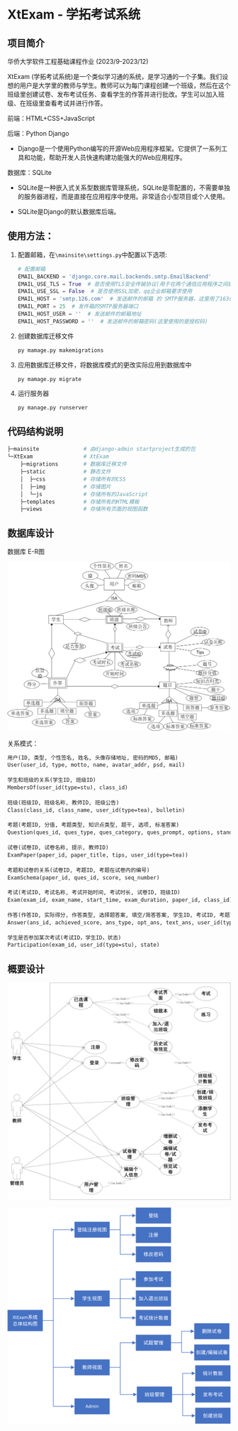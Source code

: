 # XtExam - 学拓考试系统

## 项目简介

华侨大学软件工程基础课程作业 (2023/9-2023/12)



XtExam (学拓考试系统)是一个类似学习通的系统，是学习通的一个子集。我们设想的用户是大学里的教师与学生。教师可以为每门课程创建一个班级，然后在这个班级里创建试卷、发布考试任务、查看学生的作答并进行批改。学生可以加入班级、在班级里查看考试并进行作答。



前端：HTML+CSS+JavaScript

后端：Python Django

- Django是一个使用Python编写的开源Web应用程序框架。它提供了一系列工具和功能，帮助开发人员快速构建功能强大的Web应用程序。

数据库：SQLite

- SQLite是一种嵌入式关系型数据库管理系统，SQLite是零配置的，不需要单独的服务器进程，而是直接在应用程序中使用。非常适合小型项目或个人使用。

- SQLite是Django的默认数据库后端。

## 使用方法：

1. 配置邮箱，在`\mainsite\settings.py`中配置以下选项:

   ~~~py
   # 配置邮箱
   EMAIL_BACKEND = 'django.core.mail.backends.smtp.EmailBackend'
   EMAIL_USE_TLS = True  # 是否使用TLS安全传输协议(用于在两个通信应用程序之间提供保密性和数据完整性。)
   EMAIL_USE_SSL = False  # 是否使用SSL加密，qq企业邮箱要求使用
   EMAIL_HOST = 'smtp.126.com'  # 发送邮件的邮箱 的 SMTP服务器，这里用了163邮箱
   EMAIL_PORT = 25  # 发件箱的SMTP服务器端口
   EMAIL_HOST_USER = ''  # 发送邮件的邮箱地址
   EMAIL_HOST_PASSWORD = ''  # 发送邮件的邮箱密码(这里使用的是授权码)
   ~~~

2. 创建数据库迁移文件

   ~~~sh
   py mamage.py makemigrations
   ~~~

3. 应用数据库迁移文件，将数据库模式的更改实际应用到数据库中

   ~~~
   py mamage.py migrate
   ~~~

4. 运行服务器

   ~~~sh
   py manage.py runserver
   ~~~

## 代码结构说明

~~~sh
├─mainsite				# 由django-admin startproject生成的包
└─XtExam				# XtExam
    ├─migrations		# 数据库迁移文件
    ├─static			# 静态文件
    │  ├─css			# 存储所有的CSS
    │  ├─img			# 存储图片
    │  └─js				# 存储所有的JavaScript
    ├─templates			# 存储所有的HTML模板
    ├─views				# 存储所有页面的视图函数
~~~

## 数据库设计

数据库 E-R图

![数据库ER](./assets/202312291124855.png) 

关系模式：

~~~md
用户(ID, 类型, 个性签名, 姓名, 头像存储地址, 密码的MD5, 邮箱)
User(user_id, type, motto, name, avatar_addr, psd, mail)

学生和班级的关系(学生ID, 班级ID)
MembersOf(user_id(type=stu), class_id)

班级(班级ID, 班级名称, 教师ID, 班级公告)
Class(class_id, class_name, user_id(type=tea), bulletin)

考题(考题ID, 分值, 考题类型, 知识点类型, 题干, 选项, 标准答案)
Question(ques_id, ques_type, ques_category, ques_prompt, options, standard_answer)

试卷(试卷ID, 试卷名称, 提示, 教师ID)
ExamPaper(paper_id, paper_title, tips, user_id(type=tea))

考题和试卷的关系(试卷ID, 考题ID, 考题在试卷内的编号)
ExamSchema(paper_id, ques_id, score, seq_number)

考试(考试ID, 考试名称, 考试开始时间, 考试时长, 试卷ID, 班级ID)
Exam(exam_id, exam_name, start_time, exam_duration, paper_id, class_id)

作答(作答ID, 实际得分, 作答类型, 选择题答案, 填空/简答答案, 学生ID, 考试ID, 考题ID)
Answer(ans_id, achieved_score, ans_type, opt_ans, text_ans, user_id(type=stu), exam_id, ques_id)

学生是否参加某次考试(考试ID，学生ID，状态)
Participation(exam_id, user_id(type=stu), state)
~~~

## 概要设计

![用例图](./assets/202312291131324.png)

![Rose](./assets/202312291131476.png)

 